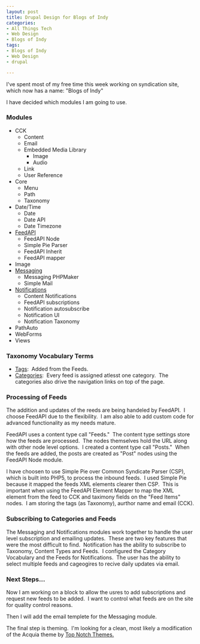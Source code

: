 ```yaml
---
layout: post
title: Drupal Design for Blogs of Indy
categories:
- All Things Tech
- Web Design
- Blogs of Indy
tags:
- Blogs of Indy
- Web Design
- drupal

---
```

I've spent most of my free time this week working on syndication site, which now has a name: "Blogs of Indy"

I have decided which modules I am going to use.
<h3>Modules</h3>
<ul>
	<li>CCK
<ul>
	<li>Content</li>
	<li>Email</li>
	<li>Embedded Media Library
<ul>
	<li>Image</li>
	<li>Audio</li>
</ul>
</li>
	<li>Link</li>
	<li>User Reference</li>
</ul>
</li>
	<li>Core
<ul>
	<li>Menu</li>
	<li>Path</li>
	<li>Taxonomy</li>
</ul>
</li>
	<li>Date/Time
<ul>
	<li>Date</li>
	<li>Date API</li>
	<li>Date Timezone</li>
</ul>
</li>
	<li><a href="http://drupal.org/project/feedapi" target="_blank">FeedAPI</a>
<ul>
	<li>FeedAPI Node</li>
	<li>Simple Pie Parser</li>
	<li>FeedAPI Inherit</li>
	<li>FeedAPI mapper</li>
</ul>
</li>
	<li>Image</li>
	<li><a href="http://drupal.org/project/messaging" target="_blank">Messaging</a>
<ul>
	<li>Messaging PHPMaker</li>
	<li>Simple Mail</li>
</ul>
</li>
	<li><a href="http://drupal.org/project/notifications" target="_blank">Notifications</a>
<ul>
	<li>Content Notifications</li>
	<li>FeedAPI subscriptions</li>
	<li>Notification autosubscribe</li>
	<li>Notification UI</li>
	<li>Notification Taxonomy</li>
</ul>
</li>
	<li>PathAuto</li>
	<li>WebForms</li>
	<li>Views</li>
</ul>
<h3>Taxonomy Vocabulary Terms</h3>
<ul>
	<li><span style="text-decoration: underline;">Tags</span>:&nbsp; Added from the Feeds.</li>
	<li><span style="text-decoration: underline;">Categories</span>:&nbsp; Every feed is assigned atlesst one category.&nbsp; The categories also drive the navigation links on top of the page.</li>
</ul>
<h3>Processing of Feeds</h3>
The addition and updates of the reeds are being handeled by FeedAPI.&nbsp; I choose FeedAPI due to the flexibility.&nbsp; I am also able to add custom code for advanced functionality as my needs mature.

FeedAPI uses a content type call "Feeds."&nbsp; The content type settings store how the feeds are processed.&nbsp; The nodes themselves hold the URL along with other node level options.&nbsp; I created a content type call "Posts."&nbsp; When the feeds are added, the posts are created as "Post" nodes using the FeedAPI Node module.

I have choosen to use Simple Pie over Common Syndicate Parser (CSP), which is built into PHP5, to process the inbound feeds.&nbsp; I used Simple Pie because it mapped the feeds XML elements clearer then CSP.&nbsp; This is important when using the FeedAPI Element Mapper to map the XML element from the feed to CCK and taximony fields on the "Feed Items" nodes.&nbsp; I am storing the tags (as Taxonomy), aurthor name and email (CCK).
<h3>Subscribing to Categories and Feeds</h3>
The Messaging and Notifications modules work together to handle the user level subscription and emailing updates.&nbsp; These are two key features that were the most difficult to find.&nbsp; Notification has the ability to subscribe to Taxonomy, Content Types and Feeds.&nbsp; I configured the Category Vocabulary and the Feeds for Notifications.&nbsp; The user has the ability to select multiple feeds and cageogires to recive daily updates via email.
<h3>Next Steps...</h3>
Now I am working on a block to allow the usres to add subscriptions and request new feeds to be added.&nbsp; I want to control what feeds are on the site for quality control reasons.

Then I will add the email templete for the Messaging module.

The final step is theming.&nbsp; I'm looking for a clean, most likely a modification of the Acquia theme by <a href="http://www.topnotchthemes.com/" target="_blank">Top Notch Themes.</a>
